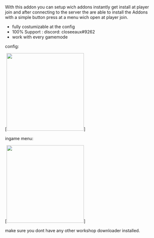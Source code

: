 With this addon you can setup wich addons instantly get install at player join and after connecting to the server the are able to install the Addons with a simple button press at a menu wich open at player join.
- fully costumizable at the config
- 100% Support : discord: closeeaux#9262
- work with every gamemode 

config:

[<img width="256" src="https://i.ibb.co/zfs7p1x/Screenshot-2.png">]

ingame menu:

[<img width="256" src="https://i.ibb.co/hgYkMLC/Screenshot-3.png">]

make sure you dont have any other workshop downloader installed.
